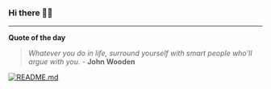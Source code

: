 ### Hi there 👋🏻


---

**Quote of the day**

> *Whatever you do in life, surround yourself with smart people who'll argue with you.* - **John Wooden** 

[![README.md](https://github.com/marcolovazzano/marcolovazzano/actions/workflows/readme.yml/badge.svg?branch=main)](https://github.com/marcolovazzano/marcolovazzano/actions/workflows/readme.yml)
